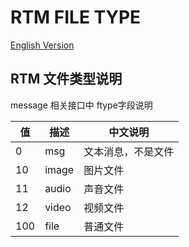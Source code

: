 # RTM FILE TYPE
[English Version](README.md)

## RTM 文件类型说明

message 相关接口中 ftype字段说明

| 值 | 描述 | 中文说明 |
|------|-------|-----|
| 0 | msg | 文本消息，不是文件 | 
| 10 | image | 图片文件 | 
| 11 | audio | 声音文件 | 
| 12 | video | 视频文件 | 
| 100 | file | 普通文件 | 
